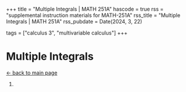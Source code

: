 +++
title = "Multiple Integrals | MATH 251A"
hascode = true
rss = "supplemental instruction materials for MATH-251A"
rss_title = "Multiple Integrals | MATH 251A"
rss_pubdate = Date(2024, 3, 22)

tags = ["calculus 3", "multivariable calculus"]
+++

# Multiple Integrals

[$\leftarrow$ back to main page](../)

1)